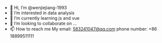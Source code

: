 - 👋 Hi, I’m @wenjiejiang-1993
- 👀 I’m interested in data analysis
- 🌱 I’m currently learning js and vue
- 💞️ I’m looking to collaborate on ...
- 📫 How to reach me 
  My email: 583241047@qq.com
  phone number: +86 18899511111

<!---
wenjiejiang-1993/wenjiejiang-1993 is a ✨ special ✨ repository because its `README.md` (this file) appears on your GitHub profile.
You can click the Preview link to take a look at your changes.
--->
